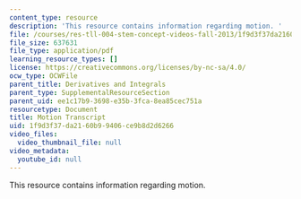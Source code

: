 ```yaml
---
content_type: resource
description: 'This resource contains information regarding motion. '
file: /courses/res-tll-004-stem-concept-videos-fall-2013/1f9d3f37da2160b99406ce9b8d2d6266_MITRES_TLL-004F13_Motion.pdf
file_size: 637631
file_type: application/pdf
learning_resource_types: []
license: https://creativecommons.org/licenses/by-nc-sa/4.0/
ocw_type: OCWFile
parent_title: Derivatives and Integrals
parent_type: SupplementalResourceSection
parent_uid: ee1c17b9-3698-e35b-3fca-8ea85cec751a
resourcetype: Document
title: Motion Transcript
uid: 1f9d3f37-da21-60b9-9406-ce9b8d2d6266
video_files:
  video_thumbnail_file: null
video_metadata:
  youtube_id: null
---
```

This resource contains information regarding motion. 
